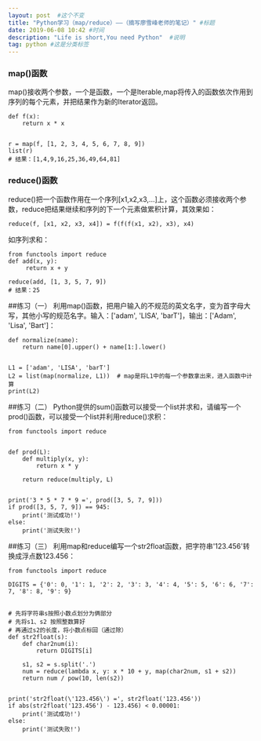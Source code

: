 ```yaml
---
layout: post  #这个不变
title: "Python学习（map/reduce）——（摘写廖雪峰老师的笔记）" #标题
date: 2019-06-08 10:42 #时间
description: "Life is short,You need Python"  #说明
tag: python #这是分类标签
---
```


### map()函数
map()接收两个参数，一个是函数，一个是Iterable,map将传入的函数依次作用到序列的每个元素，并把结果作为新的Iterator返回。
```
def f(x):
    return x * x


r = map(f, [1, 2, 3, 4, 5, 6, 7, 8, 9])
list(r)
# 结果：[1,4,9,16,25,36,49,64,81]
```
### reduce()函数
reduce()把一个函数作用在一个序列[x1,x2,x3,...]上，这个函数必须接收两个参数，reduce把结果继续和序列的下一个元素做累积计算，其效果如：
```
reduce(f, [x1, x2, x3, x4]) = f(f(f(x1, x2), x3), x4)
```
如序列求和：
```
from functools import reduce
def add(x, y):
     return x + y

reduce(add, [1, 3, 5, 7, 9])
# 结果：25
```

##练习（一）
利用map()函数，把用户输入的不规范的英文名字，变为首字母大写，其他小写的规范名字。输入：['adam', 'LISA', 'barT']，输出：['Adam', 'Lisa', 'Bart']：
```
def normalize(name):
    return name[0].upper() + name[1:].lower()


L1 = ['adam', 'LISA', 'barT']
L2 = list(map(normalize, L1))  # map是将L1中的每一个参数拿出来，进入函数中计算
print(L2)
```
##练习（二）
Python提供的sum()函数可以接受一个list并求和，请编写一个prod()函数，可以接受一个list并利用reduce()求积：
```
from functools import reduce


def prod(L):
    def multiply(x, y):
        return x * y

    return reduce(multiply, L)


print('3 * 5 * 7 * 9 =', prod([3, 5, 7, 9]))
if prod([3, 5, 7, 9]) == 945:
    print('测试成功!')
else:
    print('测试失败!')
```
##练习（三）
利用map和reduce编写一个str2float函数，把字符串'123.456'转换成浮点数123.456：
```
from functools import reduce

DIGITS = {'0': 0, '1': 1, '2': 2, '3': 3, '4': 4, '5': 5, '6': 6, '7': 7, '8': 8, '9': 9}


# 先将字符串s按照小数点划分为俩部分
# 先将s1、s2 按照整数算好
# 再通过s2的长度，将小数点标回（通过除）
def str2float(s):
    def char2num(i):
        return DIGITS[i]

    s1, s2 = s.split('.')
    num = reduce(lambda x, y: x * 10 + y, map(char2num, s1 + s2))
    return num / pow(10, len(s2))


print('str2float(\'123.456\') =', str2float('123.456'))
if abs(str2float('123.456') - 123.456) < 0.00001:
    print('测试成功!')
else:
    print('测试失败!')
```
